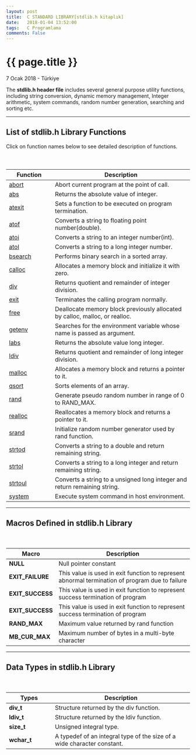 ```yaml
---
layout: post
title:  C STANDARD LIBRARY[stdlib.h kitaplık]
date:   2018-01-04 13:52:00
tags:   C Programlama
comments: False
---
```


{{ page.title }}
================

<p class="meta">7 Ocak 2018 - Türkiye</p>

<p class="myParagraph">
The <strong>stdlib.h header file</strong> includes several general purpose utility functions, including string conversion, dynamic memory management, Integer arithmetic, system commands, random number generation, searching and sorting etc. 
</p>
<hr/>
<!-- Striped Table HTML Starts here -->
<h2 id="myH2">List of stdlib.h Library Functions</h2>
Click on function names below to see detailed description of functions.
<table class="table table-bordered table-striped">
   <caption><h3 class="text-left myTableHeader"></h3></caption>
   <thead>
      <tr>
         <th class="text-center">Function</th>
         <th class="text-center">Description</th>
      </tr>
   </thead>
   <tbody>
      <tr>
     <!-- use width="25%" on td for customizing width -->
         <td class="myStripedTableItems text-center" width="25%"><a href="http://www.techcrashcourse.com/2015/08/abort-stdlib-c-library-function.html">abort</a></td>
         <td class="myStripedTableItems" width="75%">Abort current program at the point of call.</td>
      </tr>
      <tr>
         <td class="myStripedTableItems text-center" width="25%"><a href="http://www.techcrashcourse.com/2015/08/abs-stdlib-c-library-function.html">abs</a></td>
         <td class="myStripedTableItems" width="75%">Returns the absolute value of integer.</td>
      </tr>
      <tr>
         <td class="myStripedTableItems text-center" width="25%"><a href="http://www.techcrashcourse.com/2015/08/atexit-stdlib-c-library-function.html">atexit</a></td>
         <td class="myStripedTableItems" width="75%">Sets a function to be executed on program termination.</td>
      </tr>
      <tr>
         <td class="myStripedTableItems text-center" width="25%"><a href="http://www.techcrashcourse.com/2015/08/atof-stdlib-c-library-function.html">atof</a></td>
         <td class="myStripedTableItems" width="75%">Converts a string to floating point number(double).</td>
      </tr>
      <tr>
         <td class="myStripedTableItems text-center" width="25%"><a href="http://www.techcrashcourse.com/2015/08/atoi-stdlib-c-library-function.html">atoi</a></td>
         <td class="myStripedTableItems" width="75%">Converts a string to an integer number(int).</td>
      </tr>
      <tr>
         <td class="myStripedTableItems text-center" width="25%"><a href="http://www.techcrashcourse.com/2015/08/atol-stdlib-c-library-function.html">atol</a></td>
         <td class="myStripedTableItems" width="75%">Converts a string to a long integer number.</td>
      </tr>
      <tr>
         <td class="myStripedTableItems text-center" width="25%"><a href="http://www.techcrashcourse.com/2015/08/bsearch-stdlib-c-library-function.html">bsearch</a></td>
         <td class="myStripedTableItems" width="75%">Performs binary search in a sorted array.</td>
      </tr>
      <tr>
         <td class="myStripedTableItems text-center" width="25%"><a href="http://www.techcrashcourse.com/2015/08/calloc-stdlib-c-library-function.html">calloc</a></td>
         <td class="myStripedTableItems" width="75%">Allocates a memory block and initialize it with zero.</td>
      </tr>
      <tr>
         <td class="myStripedTableItems text-center" width="25%"><a href="http://www.techcrashcourse.com/2015/08/div-stdlib-c-library-function.html">div</a></td>
         <td class="myStripedTableItems" width="75%">Returns quotient and remainder of integer division.</td>
      </tr>
      <tr>
         <td class="myStripedTableItems text-center" width="25%"><a href="http://www.techcrashcourse.com/2015/08/exit-stdlib-c-library-function.html">exit</a></td>
         <td class="myStripedTableItems" width="75%">Terminates the calling program normally.</td>
      </tr>
      <tr>
         <td class="myStripedTableItems text-center" width="25%"><a href="http://www.techcrashcourse.com/2015/08/free-stdlib-c-library-function.html">free</a></td>
         <td class="myStripedTableItems" width="75%">Deallocate memory block previously allocated by calloc, malloc, or realloc.</td>
      </tr>
      <tr>
         <td class="myStripedTableItems text-center" width="25%"><a href="http://www.techcrashcourse.com/2015/08/getenv-stdlib-c-library-function.html">getenv</a></td>
         <td class="myStripedTableItems" width="75%">Searches for the environment variable whose name is passed as argument.</td>
      </tr>
      <tr>
         <td class="myStripedTableItems text-center" width="25%"><a href="http://www.techcrashcourse.com/2015/08/labs-stdlib-c-library-function.html">labs</a></td>
         <td class="myStripedTableItems" width="75%">Returns the absolute value long integer.</td>
      </tr>
      <tr>
         <td class="myStripedTableItems text-center" width="25%"><a href="http://www.techcrashcourse.com/2015/08/ldiv-stdlib-c-library-function.html">ldiv</a></td>
         <td class="myStripedTableItems" width="75%">Returns quotient and remainder of long integer division.</td>
      </tr>
      <tr>
         <td class="myStripedTableItems text-center" width="25%"><a href="http://www.techcrashcourse.com/2015/08/malloc-stdlib-c-library-function.html">malloc</a></td>
         <td class="myStripedTableItems" width="75%">Allocates a memory block and returns a pointer to it.</td>
      </tr>
      <tr>
         <td class="myStripedTableItems text-center" width="25%"><a href="http://www.techcrashcourse.com/2015/08/qsort-stdlib-c-library-function.html">qsort</a></td>
         <td class="myStripedTableItems" width="75%">Sorts elements of an array.</td>
      </tr>
      <tr>
         <td class="myStripedTableItems text-center" width="25%"><a href="http://www.techcrashcourse.com/2015/08/rand-stdlib-c-library-function.html">rand</a></td>
         <td class="myStripedTableItems" width="75%">Generate pseudo random number in range of 0 to RAND_MAX.</td>
      </tr>
      <tr>
         <td class="myStripedTableItems text-center" width="25%"><a href="http://www.techcrashcourse.com/2015/08/realloc-stdlib-c-library-function.html">realloc</a></td>
         <td class="myStripedTableItems" width="75%">Reallocates a memory block and returns a pointer to it.</td>
      </tr>
      <tr>
         <td class="myStripedTableItems text-center" width="25%"><a href="http://www.techcrashcourse.com/2015/08/srand-stdlib-c-library-function.html">srand</a></td>
         <td class="myStripedTableItems" width="75%">Initialize random number generator used by rand function.</td>
      </tr>
      <tr>
         <td class="myStripedTableItems text-center" width="25%"><a href="http://www.techcrashcourse.com/2015/08/strtod-stdlib-c-library-function.html">strtod</a></td>
         <td class="myStripedTableItems" width="75%">Converts a string to a double and return remaining string.</td>
      </tr>
      <tr>
         <td class="myStripedTableItems text-center" width="25%"><a href="http://www.techcrashcourse.com/2015/08/strtol-stdlib-c-library-function.html">strtol</a></td>
         <td class="myStripedTableItems" width="75%">Converts a string to a long integer and return remaining string.</td>
      </tr>
      <tr>
         <td class="myStripedTableItems text-center" width="25%"><a href="http://www.techcrashcourse.com/2015/08/strtoul-stdlib-c-library-function.html">strtoul</a></td>
         <td class="myStripedTableItems" width="75%">Converts a string to a unsigned long integer and return remaining string.</td>
      </tr>
      <tr>
         <td class="myStripedTableItems text-center" width="25%"><a href="http://www.techcrashcourse.com/2015/08/system-stdlib-c-library-function.html">system</a></td>
         <td class="myStripedTableItems" width="75%">Execute system command in host environment.</td>
      </tr>
   </tbody>
</table>
<!-- Striped Table HTML Ends here -->
<hr/>
<!-- Striped Table HTML Starts here -->
<h2 id="myH2">Macros Defined in stdlib.h Library</h2>
<table class="table table-bordered table-striped">
   <caption><h3 class="text-left myTableHeader"></h3></caption>
   <thead>
      <tr>
         <th class="text-center">Macro</th>
         <th class="text-center">Description</th>
      </tr>
   </thead>
   <tbody>
      <tr>
     <!-- use width="25%" on td for customizing width -->
         <td class="myStripedTableItems text-center" width="25%"><strong>NULL</strong></td>
         <td class="myStripedTableItems" width="75%">Null pointer constant</td>
      </tr>
      <tr>
         <td class="myStripedTableItems text-center" width="25%"><strong>EXIT_FAILURE</strong></td>
         <td class="myStripedTableItems" width="75%">This value is used in exit function to represent abnormal termination of program due to failure</td>
      </tr>
      <tr>
         <td class="myStripedTableItems text-center" width="25%"><strong>EXIT_SUCCESS</strong></td>
         <td class="myStripedTableItems" width="75%">This value is used in exit function to represent success termination of program</td>
      </tr>
      <tr>
         <td class="myStripedTableItems text-center" width="25%"><strong>EXIT_SUCCESS</strong></td>
         <td class="myStripedTableItems" width="75%">This value is used in exit function to represent success termination of program</td>
      </tr>
      <tr>
         <td class="myStripedTableItems text-center" width="25%"><strong>RAND_MAX</strong></td>
         <td class="myStripedTableItems" width="75%">Maximum value returned by rand function</td>
      </tr>
      <tr>
         <td class="myStripedTableItems text-center" width="25%"><strong>MB_CUR_MAX</strong></td>
         <td class="myStripedTableItems" width="75%">Maximum number of bytes in a multi-byte character</td>
      </tr>
   </tbody>
</table>
<!-- Striped Table HTML Ends here -->
<hr/>
<!-- Striped Table HTML Starts here -->
<h2 id="myH2">Data Types in stdlib.h Library</h2>
<table class="table table-bordered table-striped">
   <caption><h3 class="text-left myTableHeader"></h3></caption>
   <thead>
      <tr>
         <th class="text-center">Types</th>
         <th class="text-center">Description</th>
      </tr>
   </thead>
   <tbody>
      <tr>
     <!-- use width="25%" on td for customizing width -->
         <td class="myStripedTableItems text-center" width="25%"><strong>div_t</strong></td>
         <td class="myStripedTableItems" width="75%">Structure returned by the div function.</td>
      </tr>
      <tr>
         <td class="myStripedTableItems text-center" width="25%"><strong>ldiv_t</strong></td>
         <td class="myStripedTableItems" width="75%">Structure returned by the ldiv function.</td>
      </tr>
      <tr>
         <td class="myStripedTableItems text-center" width="25%"><strong>size_t</strong></td>
         <td class="myStripedTableItems" width="75%">Unsigned integral type.</td>
      </tr>
      <tr>
         <td class="myStripedTableItems text-center" width="25%"><strong>wchar_t</strong></td>
         <td class="myStripedTableItems" width="75%">A typedef of an integral type of the size of a wide character constant.</td>
      </tr>
   </tbody>
</table>
<!-- Striped Table HTML Ends here -->
<div style='clear: both;'></div>
